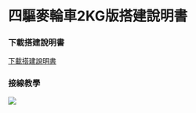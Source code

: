 # 四驅麥輪車2KG版搭建說明書

### 下載搭建說明書

[下載搭建說明書](https://github.com/kittenbothk/kittenbothk/raw/master/Kits/mecanum\_2kg/images/2kg.pdf)

### 接線教學

![](https://kittenbothk.readthedocs.io/en/latest/\_images/wiring4.png)

